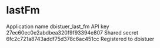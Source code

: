 # lastFm
Application name 	dbistuer_last_fm
API key 	27ec60ec0e2abdbea320f9f93394e807
Shared secret 	6fc2c721a8743addf75d378c6ac451cc
Registered to 	dbistuer

